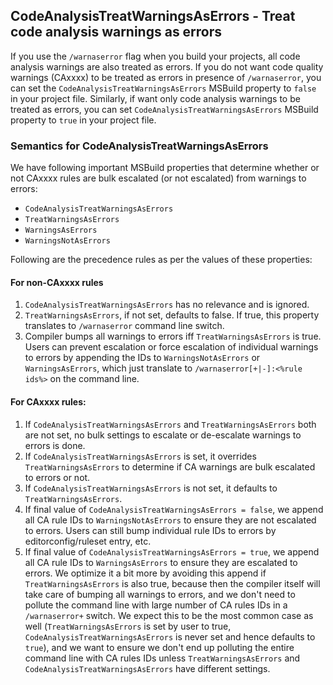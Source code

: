 ﻿## CodeAnalysisTreatWarningsAsErrors - Treat code analysis warnings as errors

If you use the `/warnaserror` flag when you build your projects, all code analysis warnings are also treated as errors. If you do not want code quality warnings (CAxxxx) to be treated as errors in presence of `/warnaserror`, you can set the `CodeAnalysisTreatWarningsAsErrors` MSBuild property to `false` in your project file. Similarly, if want only code analysis warnings to be treated as errors, you can set `CodeAnalysisTreatWarningsAsErrors` MSBuild property to `true` in your project file.

### Semantics for CodeAnalysisTreatWarningsAsErrors

We have following important MSBuild properties that determine whether or not CAxxxx rules are bulk escalated (or not escalated) from warnings to errors:

- `CodeAnalysisTreatWarningsAsErrors`
- `TreatWarningsAsErrors`
- `WarningsAsErrors`
- `WarningsNotAsErrors`

Following are the precedence rules as per the values of these properties:

#### For non-CAxxxx rules
   1. `CodeAnalysisTreatWarningsAsErrors` has no relevance and is ignored.
   2. `TreatWarningsAsErrors`, if not set, defaults to false. If true, this property translates to `/warnaserror` command line switch.
   3. Compiler bumps all warnings to errors iff `TreatWarningsAsErrors` is true. Users can prevent escalation or force escalation of individual warnings to errors by appending the IDs to `WarningsNotAsErrors` or `WarningsAsErrors`, which just translate to `/warnaserror[+|-]:<%rule ids%>` on the command line.

#### For CAxxxx rules:
   1. If `CodeAnalysisTreatWarningsAsErrors` and `TreatWarningsAsErrors` both are not set, no bulk settings to escalate or de-escalate warnings to errors is done.
   2. If `CodeAnalysisTreatWarningsAsErrors` is set, it overrides `TreatWarningsAsErrors` to determine if CA warnings are bulk escalated to errors or not.
   3. If `CodeAnalysisTreatWarningsAsErrors` is not set, it defaults to `TreatWarningsAsErrors`.
   4. If final value of `CodeAnalysisTreatWarningsAsErrors = false`, we append all CA rule IDs to `WarningsNotAsErrors` to ensure they are not escalated to errors. Users can still bump individual rule IDs to errors by editorconfig/ruleset entry, etc.
   5. If final value of `CodeAnalysisTreatWarningsAsErrors = true`, we append all CA rule IDs to `WarningsAsErrors` to ensure they are escalated to errors. We optimize it a bit more by avoiding this append if `TreatWarningsAsErrors` is also true, because then the compiler itself will take care of bumping all warnings to errors, and we don't need to pollute the command line with large number of CA rules IDs in a `/warnaserror+` switch. We expect this to be the most common case as well (`TreatWarningsAsErrors` is set by user to true, `CodeAnalysisTreatWarningsAsErrors` is never set and hence defaults to `true`), and we want to ensure we don't end up polluting the entire command line with CA rules IDs unless `TreatWarningsAsErrors` and `CodeAnalysisTreatWarningsAsErrors` have different settings.